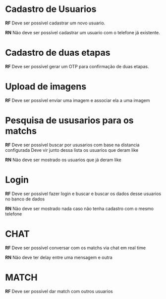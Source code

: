 # Cadastro de Usuarios

**RF**
Deve ser possível cadastrar um novo usuario.

**RN**
Não deve ser possível cadastrar um usuario com o telefone já existente.

# Cadastro de duas etapas

**RF**
Deve ser possível gerar um OTP para confirmação de duas etapas.


# Upload de imagens

**RF**
Deve ser possível enviar uma imagem e associar ela a uma imagem

# Pesquisa de ususarios para os matchs

**RF**
Deve ser possível buscar por ususarios com base na distancia configurada
Deve vir junto dessa lista os usuarios que deram like

**RN**
Não deve ser mostrado os usuarios que já deram like

# Login

**RF**
Deve ser possível fazer login e buscar e buscar os dados desse usuarios no banco de dados

**RN**
Não deve ser mostrado nada caso não tenha cadastro com o mesmo telefone

# CHAT

**RF**
Deve ser possível conversar com os matchs via chat em real time

**RN**
Não deve ter delay entre uma mensagem e outra

# MATCH

**RF**
Deve ser possível dar match com outros usuarios 
